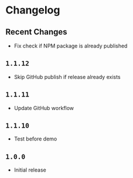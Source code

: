 # Changelog

## Recent Changes

- Fix check if NPM package is already published

## `1.1.12`

- Skip GitHub publish if release already exists

## `1.1.11`

- Update GitHub workflow

## `1.1.10`

- Test before demo

## `1.0.0`

- Initial release
